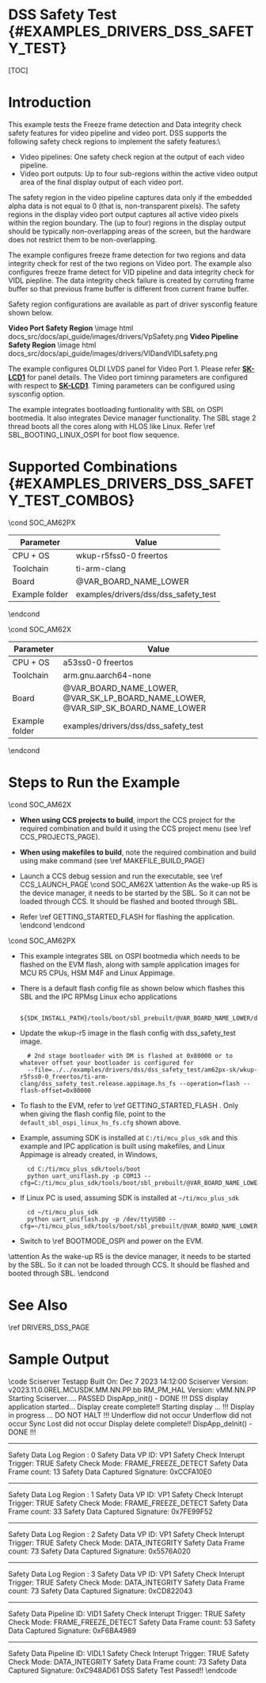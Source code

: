 # DSS Safety Test {#EXAMPLES_DRIVERS_DSS_SAFETY_TEST}

[TOC]
# Introduction

This example tests the Freeze frame detection and Data integrity check safety
features for video pipeline and video port. DSS supports the following safety
check regions to implement the safety features:\

- Video pipelines: One safety check region at the output of each video
pipeline.
- Video port outputs: Up to four sub-regions within the active video output
area of the final display output of each video port.


The safety region in the video pipeline captures data only if the embedded alpha
data is not equal to 0 (that is, non-transparent pixels). The safety regions in
the display video port output captures all active video pixels within the region
boundary. The (up to four) regions in the display output should be typically
non-overlapping areas of the screen, but the hardware does not restrict them to
be non-overlapping.

The example configures freeze frame detection for two regions and data integrity
check for rest of the two regions on Video port. The example also configures
freeze frame detect for VID pipeline and data integrity check for VIDL piepline.
The data integrity check failure is created by corruting frame buffer so that
previous frame buffer is different from current frame buffer.

Safety region configurations are available as part of driver sysconfig feature
shown below.

**Video Port Safety Region**
\image html docs_src/docs/api_guide/images/drivers/VpSafety.png
**Video Pipeline Safety Region**
\image html docs_src/docs/api_guide/images/drivers/VIDandVIDLsafety.png


The example configures OLDI LVDS panel for Video Port 1. Please refer
<a href="https://www.ti.com/tool/SK-LCD1">**SK-LCD1**</a> for panel details. The
Video port timinng parameters are configured with respect to
<a href="https://www.ti.com/tool/SK-LCD1">**SK-LCD1**</a>. Timing parameters can
be configured using sysconfig option.

The example integrates bootloading funtionality with SBL on OSPI bootmedia. It
also integrates Device manager functionality. The SBL stage 2 thread boots all
the cores along with HLOS like Linux. Refer \ref SBL_BOOTING_LINUX_OSPI for boot
flow sequence.

# Supported Combinations {#EXAMPLES_DRIVERS_DSS_SAFETY_TEST_COMBOS}

\cond SOC_AM62PX

 Parameter      | Value
 ---------------|-----------
 CPU + OS       | wkup-r5fss0-0 freertos
 Toolchain      | ti-arm-clang
 Board          | @VAR_BOARD_NAME_LOWER
 Example folder | examples/drivers/dss/dss_safety_test

\endcond

\cond SOC_AM62X

 Parameter      | Value
 ---------------|-----------
 CPU + OS       | a53ss0-0 freertos
 Toolchain      | arm.gnu.aarch64-none
 Board          | @VAR_BOARD_NAME_LOWER, @VAR_SK_LP_BOARD_NAME_LOWER, @VAR_SIP_SK_BOARD_NAME_LOWER
 Example folder | examples/drivers/dss/dss_safety_test

\endcond

# Steps to Run the Example

\cond SOC_AM62X
- **When using CCS projects to build**, import the CCS project for the required combination
  and build it using the CCS project menu (see \ref CCS_PROJECTS_PAGE).
- **When using makefiles to build**, note the required combination and build using
  make command (see \ref MAKEFILE_BUILD_PAGE)
- Launch a CCS debug session and run the executable, see \ref CCS_LAUNCH_PAGE
\cond SOC_AM62X
\attention As the wake-up R5 is the device manager, it needs to be started by the SBL. So it can not be loaded through CCS. It should be flashed and booted through SBL.

- Refer \ref GETTING_STARTED_FLASH for flashing the application.
\endcond
\endcond

\cond SOC_AM62PX
- This example integrates SBL on OSPI bootmedia which needs to be flashed on the
EVM flash, along with sample application images for MCU R5 CPUs, HSM M4F and
Linux Appimage.

- There is a default flash config file as shown below which flashes this SBL and the IPC RPMsg Linux echo applications

        ${SDK_INSTALL_PATH}/tools/boot/sbl_prebuilt/@VAR_BOARD_NAME_LOWER/default_sbl_ospi_linux_hs_fs.cfg

- Update the wkup-r5 image in the flash config with dss_safety_test image.

        # 2nd stage bootloader with DM is flashed at 0x80000 or to whatever offset your bootloader is configured for
        --file=../../examples/drivers/dss/dss_safety_test/am62px-sk/wkup-r5fss0-0_freertos/ti-arm-clang/dss_safety_test.release.appimage.hs_fs --operation=flash --flash-offset=0x80000

- To flash to the EVM, refer to \ref GETTING_STARTED_FLASH . Only when giving
the flash config file, point to the `default_sbl_ospi_linux_hs_fs.cfg` shown above.

- Example, assuming SDK is installed at `C:/ti/mcu_plus_sdk` and this example
and IPC application is built using makefiles, and Linux Appimage is already
created, in Windows,

        cd C:/ti/mcu_plus_sdk/tools/boot
        python uart_uniflash.py -p COM13 --cfg=C:/ti/mcu_plus_sdk/tools/boot/sbl_prebuilt/@VAR_BOARD_NAME_LOWER/default_sbl_ospi_linux_hs_fs.cfg

- If Linux PC is used, assuming SDK is installed at `~/ti/mcu_plus_sdk`

        cd ~/ti/mcu_plus_sdk
        python uart_uniflash.py -p /dev/ttyUSB0 --cfg=~/ti/mcu_plus_sdk/tools/boot/sbl_prebuilt/@VAR_BOARD_NAME_LOWER/default_sbl_ospi_linux_hs_fs.cfg

- Switch to \ref BOOTMODE_OSPI and power on the EVM.

\attention As the wake-up R5 is the device manager, it needs to be started by
the SBL. So it can not be loaded through CCS. It should be flashed and booted
through SBL.
\endcond

# See Also

\ref DRIVERS_DSS_PAGE

# Sample Output
\code
Sciserver Testapp Built On: Dec  7 2023 14:12:00
Sciserver Version: v2023.11.0.0REL.MCUSDK.MM.NN.PP.bb
RM_PM_HAL Version: vMM.NN.PP
Starting Sciserver..... PASSED
DispApp_init() - DONE !!!
DSS display application started...
Display create complete!!
Starting display ... !!!
Display in progress ... DO NOT HALT !!!
Underflow did not occur
Underflow did not occur
Sync Lost did not occur
Display delete complete!!
DispApp_deInit() - DONE !!!
****************************************************
Safety Data Log Region : 0
Safety Data VP ID: VP1
Safety Check Interupt Trigger: TRUE
Safety Check Mode: FRAME_FREEZE_DETECT
Safety Data Frame count: 13
Safety Data Captured Signature: 0xCCFA10E0
****************************************************
Safety Data Log Region : 1
Safety Data VP ID: VP1
Safety Check Interupt Trigger: TRUE
Safety Check Mode: FRAME_FREEZE_DETECT
Safety Data Frame count: 33
Safety Data Captured Signature: 0x7FE99F52
****************************************************
Safety Data Log Region : 2
Safety Data VP ID: VP1
Safety Check Interupt Trigger: TRUE
Safety Check Mode: DATA_INTEGRITY
Safety Data Frame count: 73
Safety Data Captured Signature: 0x5576A020
****************************************************
Safety Data Log Region : 3
Safety Data VP ID: VP1
Safety Check Interupt Trigger: TRUE
Safety Check Mode: DATA_INTEGRITY
Safety Data Frame count: 73
Safety Data Captured Signature: 0xCD822043
****************************************************
Safety Data Pipeline ID: VID1
Safety Check Interupt Trigger: TRUE
Safety Check Mode: FRAME_FREEZE_DETECT
Safety Data Frame count: 53
Safety Data Captured Signature: 0xF6BA4989
****************************************************
Safety Data Pipeline ID: VIDL1
Safety Check Interupt Trigger: TRUE
Safety Check Mode: DATA_INTEGRITY
Safety Data Frame count: 73
Safety Data Captured Signature: 0xC948AD61
DSS Safety Test Passed!!
\endcode
